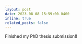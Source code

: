 ```yaml
---
layout: post
date: 2023-08-08 15:59:00-0400
inline: true
related_posts: false
---
```


Finished my PhD thesis submission!!
